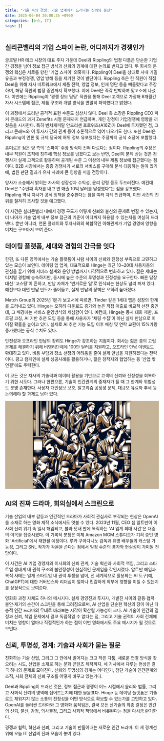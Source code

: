 ```yaml
---
title: "거울 속의 경쟁: 기술 업계에서 드러나는 신뢰와 불신"
date: 2025-06-04 20:00:35 +0900
categories: [뉴스, IT]
tags: []
---
```


## 실리콘밸리의 기업 스파이 논란, 어디까지가 경쟁인가

글로벌 HR 테크 시장의 대표 주자 가운데 Deel과 Rippling의 법정 다툼은 단순한 기업 간 경쟁을 넘어 정보 접근 방식과 신뢰의 경계에 대한 논의로 번지고 있다. 두 회사의 분쟁의 핵심은 서로를 향한 '기업 스파이' 의혹이다. Rippling이 Deel을 상대로 사내 기밀 유출과 부정경쟁, 영업 방해 등을 제기한 것이 발단이다. Rippling 측은 한 직원이 직접 Deel을 위해 자사 네트워크에서 제품 전략, 영업 정보, 인재 명단 등을 빼돌렸다고 주장하며, 해당 직원의 법정 증언까지 확보했다. 이에 Deel은 즉각 반박하며 맞고소에 나섰다. 이번에는 Rippling이 '경쟁 정보 담당' 직원을 통해 Deel 고객으로 가장해 6개월간 자사 시스템에 접근, 제품 구조와 개발 방식을 면밀히 파악했다고 밝혔다.

이 과정에서 드러난 공격적 표현 수준도 심상치 않다. Deel 측 소장은 Rippling CEO 파커 콘래드의 과거 Zenefits 시절 문제까지 언급하며, 개인 감정이 기업경쟁에 영향을 끼쳤음을 시사한다. 특히 벤처캐피탈 안드리센 호로위츠(A16Z)가 Deel에 투자했던 점, 그리고 콘래드와 이 투자사 간의 관계 등이 추론적으로 엮여 나오기도 한다. 또한 Deel은 Rippling이 언론 및 규제 당국에 허위 정보 유포했다는 주장까지 공식 소장에 포함했다.

흥미로운 점은 양 측의 '스파이' 주장 방식이 전혀 다르다는 점이다. Rippling의 주장은 내부 직원이 조직에 침투해 핵심 정보를 넘겼다고 보는 반면, Deel이 문제 삼는 것은 경쟁사가 실제 고객으로 활동하며 공개된 수준 그 이상의 내부 제품 정보에 접근했다는 점이다. B2B 시장에서는 종종 경쟁사가 서로의 서비스를 구매해 분석·대응하는 일이 있기에, 법원 판단 결과가 유사 사례에 큰 영향을 미칠 전망이다.

양사가 소송에서 밝히는 자사의 성장성과 수익성, 윤리 강령 등도 두드러진다. 예컨대 Deel은 "수년째 흑자를 내고 연 매출 10억 달러를 달성했다"는 점을 강조했다. Rippling 역시 자사가 공식 정책을 준수한다는 점을 여러 차례 언급하며, 이번 사건의 진위를 철저히 조사할 것을 예고했다.

이 사건은 실리콘밸리 내에서 경쟁 구도가 어떻게 신뢰와 불신의 문제로 번질 수 있는지, 더 나아가 기술 업계 내부 정보 접근의 기준이 어디까지 허용될 수 있는지를 여실히 드러낸다. 뿐만 아니라, 언론 플레이와 투자사와의 복합적인 이해관계가 기업 경영에 영향을 미치는 구조마저 보여 준다.

## 데이팅 플랫폼, 세대와 경험의 간극을 잇다

한편, 또 다른 영역에서는 기술 플랫폼이 사람 사이의 신뢰와 진정성 부족으로 고민하고 있는 모습이 보인다. 데이팅 앱 업계, 대표적으로 Hinge는 최근 10~20대 사용자층의 관심을 끌기 위해 서비스 설계와 운영 방법까지 다각적으로 변화하고 있다. 젊은 세대는 디지털 경험에 능숙하지만, 동시에 높은 수준의 투명성과 진정성을 요구한다. 빠른 답장 대신 '고스팅'이 흔하고, 만남 자체가 '번거로운 일'로 인식되는 현상도 널리 퍼져 있다. 예전보다 대면 만남 빈도가 줄어들고, 실제 만남의 장벽은 오히려 높아졌다.

Match Group의 2025년 1분기 보고서에 따르면, Tinder 같은 1세대 앱은 성장의 한계를 드러내고 있다. Hinge는 오히려 다운로드 증가와 높은 직접 매출로 비교적 선전 중인데, 그 배경에는 서비스 운영방식의 세심함이 있다. 예컨대, Hinge는 동시 대화 제한, 프로필 코칭, AI 기반 추천 도입 등을 통해 사용자가 '채팅 수집'이 아닌 실제 만남으로 이어질 확률을 높이고 있다. 실제로 AI 추천 기능 도입 이후 매칭 및 연락 교환이 15%가량 증가했다는 공식 수치도 있다.

안전성과 오프라인 만남의 장려도 Hinge가 강조하는 지점이다. 회사는 젊은 층의 고립 문제를 해결하기 위해 비영리단체에 100만 달러를 지원하고, 오프라인 만남 이벤트도 확대하고 있다. 비용 부담과 장소 선정의 어려움을 줄여 실제 만남을 지원하겠다는 전략이다. 광고 캠페인에 실제 성공사례를 활용하거나, 젊은 창작자와 협업하는 등 '산업 밖 연결'에도 주력한다.

이 모든 것은 자사의 기술력과 데이터 활용을 기반으로 고객의 신뢰와 진정성을 회복하기 위한 시도다. 그러나 한편으론, 기술이 인간관계의 중재자가 될 때 그 한계와 위험성도 분명 존재한다. 사용자 개인정보 보호, 알고리즘 공정성 문제, 대규모 유료화 추세 등 논의해야 할 과제도 남아 있다.

![스마트폰을 들고 대화하는 다양한 사람들이 어둡고 북적이는 카페 한구석에 모여 있는 장면](assets/img/2025-06-04-895f46c8-584b-47ee-bb35-81d5acc9c588/1749034906661.png)

## AI의 진짜 드라마, 회의실에서 스크린으로

기술 산업의 내부 갈등과 인간적인 드라마가 사회적 관심사로 부각되는 현상은 OpenAI를 소재로 하는 영화 제작 소식에서도 엿볼 수 있다. 2023년 11월, CEO 샘 알트만이 이사회 신뢰 위기 속 일시 해임되고, 불과 닷새 만에 복직하는 'AI 업계 최대 사건'은 대중의 이목을 집중시켰다. 이 기록적 분쟁은 이제 Amazon MGM 스튜디오가 기획 중인 영화 'Artificial'에서 재현될 예정이다. 루카 구아다니노 감독과 유명 배우들의 캐스팅 가능성, 그리고 SNL 작가가 각본을 쓴다는 점에서 일정 수준의 풍자와 현실성이 가미될 전망이다.

이 사건은 AI 기업 경영자와 이사회의 신뢰 관계, 기술 혁신과 사회적 책임, 그리고 스타트업 생태계 내 권력 구조의 불안정성이 현실적인 문제임을 각인시켰다. 알트만 해임과 복직 사태는 일개 스타트업 내 권력 투쟁을 넘어, 전 세계적으로 활용되는 AI 도구(예, ChatGPT)에 대한 거버넌스와 리더십이 얼마나 민감하게 외부에 영향을 미칠 수 있는지를 상징적으로 보여준다.

영화화 과정 자체도 하나의 메시지다. 실제 경영진과 투자자, 개발진 사이의 갈등·협력·불안·재기의 순간이 스크린을 통해 그려짐으로써, AI 산업을 단순한 혁신의 장이 아닌 다층적 인간 드라마의 무대로 바라보는 시각이 확산될 가능성이 크다. AI 기술이 인간의 결정과 신뢰, 책임 문제에서 결코 독립적일 수 없다는 점, 그리고 기술 권력이 사회 전체에 미치는 영향이 얼마나 직접적인가 하는 점이 이번 영화에서도 주요 메시지가 될 것으로 보인다.

## 신뢰, 투명성, 경계: 기술과 사회가 묻는 질문

진화하는 기술 산업, 그리고 그 안에서 벌어지는 크고 작은 다툼, 새로운 연결 방식을 찾으려는 시도, 산업을 소재로 하는 문화 콘텐츠 제작까지. 세 기사에서 다루는 현상은 결국 하나의 문제로 모아진다. 신뢰와 투명성의 경계는 어디인가, 첨단 기술이 인간관계와 조직, 사회 전체의 신뢰 구조를 어떻게 바꾸고 있는가다. 

Deel과 Rippling이 드러낸 것은, 정보 접근과 경쟁이 어느 시점에서 윤리와 법률, 그리고 사회적 신뢰의 영역에 접어드는지에 대한 물음표다. Hinge 등 데이팅 플랫폼은 기술로도 채워지지 않는 소통의 진정성을 어떤 방식으로 확보할 수 있는가를 고민하고 있다. OpenAI를 둘러싼 드라마와 그 영화화 움직임은, 결국 모든 신기술의 최종 결정은 인간의 신뢰, 불신, 감정, 의사결정, 그리고 사회적 책임에서 비롯된다는 점을 다시금 환기한다.

경쟁과 협력, 혁신과 신뢰, 그리고 기술이 만들어내는 새로운 인간 드라마. 이 세 경계선 위에 오늘 IT 산업의 진짜 모습이 놓여 있다.